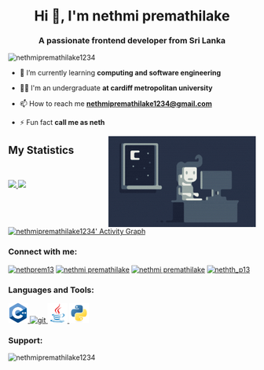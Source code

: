 

<h1 align="center">Hi 👋, I'm nethmi premathilake</h1>
<h3 align="center">A passionate frontend developer from Sri Lanka</h3>

<p align="left"> <img src="https://komarev.com/ghpvc/?username=nethmipremathilake1234&label=Profile%20views&color=0e75b6&style=flat" alt="nethmipremathilake1234" /> </p>

- 🌱 I’m currently learning **computing and software engineering**

- 👨‍💻 I'm an undergraduate **at cardiff metropolitan university**

- 📫 How to reach me **nethmipremathilake1234@gmail.com**

- ⚡ Fun fact **call me as neth**

<img alt="Night Coding" src="https://raw.githubusercontent.com/AVS1508/AVS1508/master/assets/Night-Coding.gif" align="right"/>

## My Statistics

<br/>
<p align="left">
  <a href="https://nethmipremathilake1234.dev/">
  <img width="49.5%" src="https://github-readme-stats.vercel.app/api?username=nethmipremathilake1234s&show_icons=true&theme=gruvbox&hide_border=true" />
    <img width="49.5%" src="https://github-readme-streak-stats.herokuapp.com/?user=nethmipremathilake1234&theme=gruvbox&hide_border=true" />
  </a>
</p>
<br>

[![nethmipremathilake1234' Activity Graph](https://activity-graph.herokuapp.com/graph?username=nethmipremathilake1234&custom_title=Abhigyan%20Trips's%20Contribution%20Graph&theme=gruvbox&bg_color=282828&hide_border=true&line=d1a01f&point=c58545)](https://nethmipremathilake1234.dev)
  
<h3 align="left">Connect with me:</h3>
<p align="left">
<a href="https://twitter.com/nethprem13" target="blank"><img align="center" src="https://raw.githubusercontent.com/rahuldkjain/github-profile-readme-generator/master/src/images/icons/Social/twitter.svg" alt="nethprem13" height="30" width="40" /></a>
<a href="https://linkedin.com/in/nethmi premathilake" target="blank"><img align="center" src="https://raw.githubusercontent.com/rahuldkjain/github-profile-readme-generator/master/src/images/icons/Social/linked-in-alt.svg" alt="nethmi premathilake" height="30" width="40" /></a>
<a href="https://fb.com/nethmi premathilake" target="blank"><img align="center" src="https://raw.githubusercontent.com/rahuldkjain/github-profile-readme-generator/master/src/images/icons/Social/facebook.svg" alt="nethmi premathilake" height="30" width="40" /></a>
<a href="https://instagram.com/nethth_p13" target="blank"><img align="center" src="https://raw.githubusercontent.com/rahuldkjain/github-profile-readme-generator/master/src/images/icons/Social/instagram.svg" alt="nethth_p13" height="30" width="40" /></a>
</p>

<h3 align="left">Languages and Tools:</h3>
<p align="left"> <a href="https://www.w3schools.com/cpp/" target="_blank" rel="noreferrer"> <img src="https://raw.githubusercontent.com/devicons/devicon/master/icons/cplusplus/cplusplus-original.svg" alt="cplusplus" width="40" height="40"/> </a> <a href="https://git-scm.com/" target="_blank" rel="noreferrer"> <img src="https://www.vectorlogo.zone/logos/git-scm/git-scm-icon.svg" alt="git" width="40" height="40"/> </a> <a href="https://www.java.com" target="_blank" rel="noreferrer"> <img src="https://raw.githubusercontent.com/devicons/devicon/master/icons/java/java-original.svg" alt="java" width="40" height="40"/> </a> <a href="https://www.python.org" target="_blank" rel="noreferrer"> <img src="https://raw.githubusercontent.com/devicons/devicon/master/icons/python/python-original.svg" alt="python" width="40" height="40"/> </a> </p>

<h3 align="left">Support:</h3>
<p><a href="https://www.buymeacoffee.com/nethmipremathilake1234"> <img align="left" src="https://cdn.buymeacoffee.com/buttons/v2/default-yellow.png" height="50" width="210" alt="nethmipremathilake1234" /></a></p><br><br>

